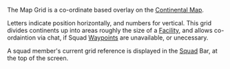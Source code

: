 The Map Grid is a co-ordinate based overlay on the
[Continental Map](../etc/Continental_Map.md).

Letters indicate position horizontally, and numbers for vertical. This grid
divides continents up into areas roughly the size of a
[Facility](../locations/Facilities.md), and allows co-ordaintion via chat, if
Squad [Waypoints](Waypoint.md) are unavailable, or unecessary.

A squad member's current grid reference is displayed in the [Squad](Squad.md)
Bar, at the top of the screen.
